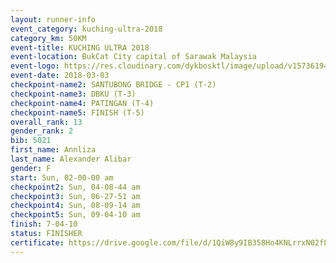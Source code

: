 ```yaml
--- 
layout: runner-info 
event_category: kuching-ultra-2018 
category_km: 50KM 
event-title: KUCHING ULTRA 2018 
event-location: BukCat City capital of Sarawak Malaysia 
event-logo: https://res.cloudinary.com/dykbosktl/image/upload/v1573619473/Logo/kuching-ultra-2018-logo_tlpvm5.png 
event-date: 2018-03-03 
checkpoint-name2: SANTUBONG BRIDGE - CP1 (T-2) 
checkpoint-name3: DBKU (T-3) 
checkpoint-name4: PATINGAN (T-4) 
checkpoint-name5: FINISH (T-5) 
overall_rank: 13
gender_rank: 2
bib: 5021
first_name: Annliza
last_name: Alexander Alibar
gender: F
start: Sun, 02-00-00 am
checkpoint2: Sun, 04-08-44 am
checkpoint3: Sun, 06-27-51 am
checkpoint4: Sun, 08-09-14 am
checkpoint5: Sun, 09-04-10 am
finish: 7-04-10
status: FINISHER
certificate: https://drive.google.com/file/d/1QiW8y9IB358Ho4KNLrrxN02fLWsLiMQ0/view?usp=sharing","CERTIFICATE")
--- 
```

